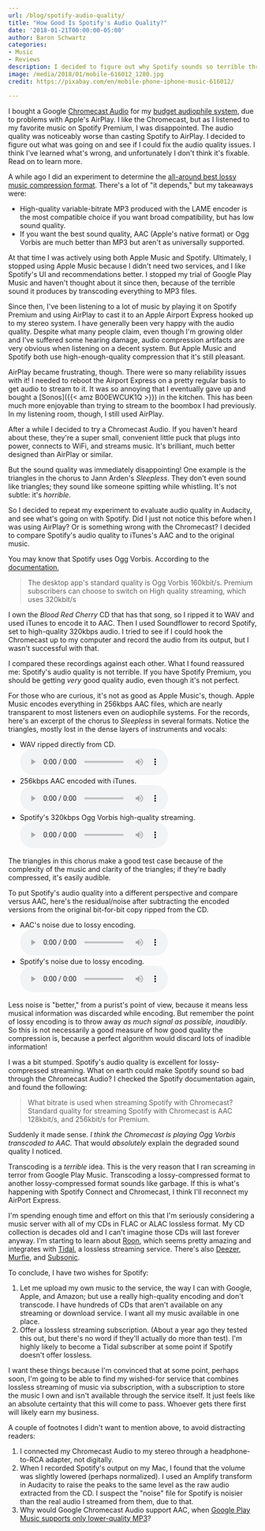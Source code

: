 ```yaml
---
url: /blog/spotify-audio-quality/
title: "How Good Is Spotify's Audio Quality?"
date: '2018-01-21T00:00:00-05:00'
author: Baron Schwartz
categories:
- Music
- Reviews
description: I decided to figure out why Spotify sounds so terrible through a Chromecast Audio, and I was surprised at what I found.
image: /media/2018/01/mobile-616012_1280.jpg
credit: https://pixabay.com/en/mobile-phone-iphone-music-616012/

---
```


I bought a Google [Chromecast
Audio](https://store.google.com/product/chromecast_audio) for my [budget
audiophile system](/blog/my-stereo-system/), due to problems with Apple's
AirPlay. I like the Chromecast, but as I listened to my favorite music on
Spotify Premium, I was disappointed. The audio quality was noticeably worse than
casting Spotify to AirPlay. I decided to figure out what was going on and see if
I could fix the audio quality issues. I think I've learned what's wrong, and
unfortunately I don't think it's fixable. Read on to learn more.

<!--more-->

A while ago I did an experiment to determine the [all-around best lossy music
compression format](/blog/2016/02/21/best-itunes-mp3-format/). There's a lot of
"it depends," but my takeaways were:

- High-quality variable-bitrate MP3 produced with the LAME encoder is the most
  compatible choice if you want broad compatibility, but has low sound quality.
- If you want the best sound quality, AAC (Apple's native format) or Ogg Vorbis
  are much better than MP3 but aren't as universally supported.

At that time I was actively using both Apple Music and Spotify. Ultimately, I
stopped using Apple Music because I didn't need two services, and I like
Spotify's UI and recommendations better. I stopped my trial of Google Play Music
and haven't thought about it since then, because of the terrible sound it
produces by transcoding everything to MP3 files.

Since then, I've been listening to a lot of music by playing it on Spotify
Premium and using AirPlay to cast it to an Apple Airport Express hooked up to my
stereo system. I have generally been very happy with the audio quality. Despite
what many people claim, even though I'm growing older and I've suffered some
hearing damage, audio compression artifacts are very obvious when listening on a
decent system. But Apple Music and Spotify both use high-enough-quality
compression that it's still pleasant.

AirPlay became frustrating, though. There were so many reliability issues with
it! I needed to reboot the Airport Express on a pretty regular basis to get
audio to stream to it. It was so annoying that I eventually gave up and bought a
[Sonos]({{< amz B00EWCUK1Q >}})
in the kitchen. This has been much more enjoyable than trying to stream to the
boombox I had previously. In my listening room, though, I still used AirPlay.

After a while I decided to try a Chromecast Audio. If you haven't heard about
these, they're a super small, convenient little puck that plugs into power,
connects to WiFi, and streams music. It's brilliant, much better designed than
AirPlay or similar.

But the sound quality was immediately disappointing! One example is the
triangles in the chorus to Jann Arden's *Sleepless*. They don't even sound like
triangles; they sound like someone spitting while whistling. It's not subtle:
it's *horrible*.

So I decided to repeat my experiment to evaluate audio quality in Audacity, and
see what's going on with Spotify. Did I just not notice this before when I was
using AirPlay? Or is something wrong with the Chromecast? I decided to compare
Spotify's audio quality to iTunes's AAC and to the original music.

You may know that Spotify uses Ogg Vorbis. According to the [documentation](https://support.spotify.com/us/article/high-quality-streaming/),

> The desktop app's standard quality is Ogg Vorbis 160kbit/s.  Premium subscribers can choose to switch on High quality streaming, which uses 320kbit/s

I own the *Blood Red Cherry* CD that has that song, so I ripped it to WAV and
used iTunes to encode it to AAC. Then I used Soundflower to record Spotify, set
to high-quality 320kbps audio.  I tried to see if I could hook the Chromecast up
to my computer and record the audio from its output, but I wasn't successful
with that.

I compared these recordings against each other. What I found reassured me:
Spotify's audio quality is not terrible. If you have Spotify Premium, you should
be getting *very* good quality audio, even though it's not perfect.

For those who are curious, it's not as good as Apple Music's, though. Apple
Music encodes everything in 256kbps AAC files, which are nearly transparent to
most listeners even on audiophile systems. For the records, here's an excerpt of
the chorus to *Sleepless* in several formats. Notice the triangles, mostly lost
in the dense layers of instruments and vocals:

- WAV ripped directly from CD.<br>
    <audio controls>
    <source src="/media/2018/01/sleepless-wav.wav" type="audio/x-wav">
	 Your browser does not support the audio element.
	 </audio>
- 256kbps AAC encoded with iTunes.<br>
    <audio controls>
    <source src="/media/2018/01/sleepless-aac.wav" type="audio/x-wav">
	 Your browser does not support the audio element.
	 </audio>
- Spotify's 320kbps Ogg Vorbis high-quality streaming.<br>
    <audio controls>
    <source src="/media/2018/01/sleepless-spotify.wav" type="audio/x-wav">
	 Your browser does not support the audio element.
	 </audio>

The triangles in this chorus make a good test case because of the complexity of
the music and clarity of the triangles; if they're badly compressed, it's easily
audible.

To put Spotify's audio quality into a different perspective and compare versus
AAC, here's the residual/noise after subtracting the encoded versions from the
original bit-for-bit copy ripped from the CD.

- AAC's noise due to lossy encoding.<br>
    <audio controls>
    <source src="/media/2018/01/sleepless-aac-noise.wav" type="audio/x-wav">
	 Your browser does not support the audio element.
	 </audio>
- Spotify's noise due to lossy encoding.<br>
    <audio controls>
    <source src="/media/2018/01/sleepless-spotify-noise.wav" type="audio/x-wav">
	 Your browser does not support the audio element.
	 </audio>

Less noise is "better," from a purist's point of view, because it means less
musical information was discarded while encoding. But remember the point of
lossy encoding is to throw away *as much signal as possible, inaudibly*. So this
is not necessarily a good measure of how good quality the compression is,
because a perfect algorithm would discard lots of inadible information!

I was a bit stumped. Spotify's audio quality is excellent for lossy-compressed
streaming. What on earth could make Spotify sound so bad through
the Chromecast Audio? I checked the Spotify documentation again, and found the
following:

> What bitrate is used when streaming Spotify with Chromecast?
> Standard quality for streaming Spotify with Chromecast is AAC 128kbit/s, and 256kbit/s for Premium.

Suddenly it made sense. *I think the Chromecast is playing Ogg Vorbis transcoded to
AAC.* That would *absolutely* explain the degraded sound quality I noticed.

Transcoding is a *terrible* idea. This is the very reason that I ran screaming
in terror from Google Play Music. Transcoding a lossy-compressed format to
another lossy-compressed format sounds like garbage. If this is what's happening
with Spotify Connect and Chromecast, I think I'll reconnect my AirPort Express.

I'm spending enough time and effort on this that I'm seriously considering a
music server with all of my CDs in FLAC or ALAC lossless format. My CD
collection is decades old and I can't imagine those CDs will last forever
anyway. I'm starting to learn about [Roon](https://roonlabs.com), which seems
pretty amazing and integrates with [Tidal](http://tidal.com/us), a lossless
streaming service. There's also [Deezer](https://www.deezer.com/us/features),
[Murfie](https://www.murfie.com/), and
[Subsonic](http://www.subsonic.org/pages/index.jsp).

To conclude, I have two wishes for Spotify:

1. Let me upload my own music to the service, the way I can with Google, Apple,
	and Amazon; but use a really high-quality encoding and don't transcode. I
	have hundreds of CDs that aren't available on any streaming or download
	service. I want all my music available in one place.
2. Offer a lossless streaming subscription. (About a year ago they tested this
	out, but there's no word if they'll actually do more than test). I'm highly
	likely to become a Tidal subscriber at some point if Spotify doesn't offer
	lossless.

I want these things because I'm convinced that at some point, perhaps soon, I'm
going to be able to find my wished-for service that combines lossless streaming
of music via subscription, with a subscription to store the music I own and
isn't available through the service itself. It just feels like an absolute
certainty that this will come to pass. Whoever gets there first will likely earn
my business.

A couple of footnotes I didn't want to mention above, to avoid distracting
readers:

1. I connected my Chromecast Audio to my stereo through a headphone-to-RCA
	adapter, not digitally.
2. When I recorded Spotify's output on my Mac, I found that the volume was
	slightly lowered (perhaps normalized). I used an Amplify transform in
	Audacity to raise the peaks to the same level as the raw audio extracted from
	the CD. I suspect the "noise" file for Spotify is noisier than the real audio
	I streamed from them, due to that.
3. Why would Google Chromecast Audio support AAC, when [Google Play Music
	supports only lower-quality MP3](https://support.google.com/googleplay/answer/1100462)?

